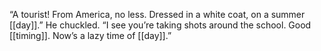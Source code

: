 “A tourist! From America, no less. Dressed in a white coat, on a summer [[day]].” He chuckled. “I see you’re taking shots around the school. Good [[timing]]. Now’s a lazy time of [[day]].”
